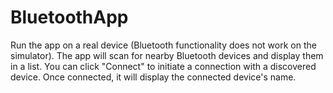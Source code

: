 # BluetoothApp
Run the app on a real device (Bluetooth functionality does not work on the simulator).
The app will scan for nearby Bluetooth devices and display them in a list. 
You can click "Connect" to initiate a connection with a discovered device. 
Once connected, it will display the connected device's name.
